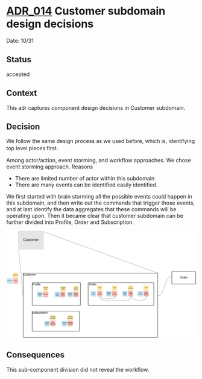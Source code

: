 # [ADR_014](../../README.md) Customer subdomain design decisions 

Date: 10/31

## Status

accepted

## Context

This adr captures component design decisions in Customer subdomain.

## Decision

We follow the same design process as we used before, which is, identifying top level pieces first. 　 

Among actor/action, event storming, and workflow approaches. We chose event storming approach. Reasons 
+ There are limited number of actor within this subdomain 
+ There are many events can be identified easily identified. 

We first started with brain storming all the possible events could happen in this subdomain, and then write out the commands that trigger those events, and at last identify the data aggregates that these commands will be operating upon. Then it became clear that customer subdomain can be further divided into Profile, Order and Subscription.

![customer_subdomain](./images/customer_subdomain.svg)

## Consequences
This sub-component division did not reveal the workflow.
